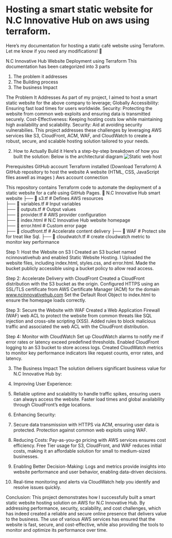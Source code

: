 # Hosting a smart static website for N.C Innovative Hub on aws using terraform.
Here’s my documentation for hosting a static café website using Terraform. Let me know if you need any modifications! 🚀

N.C Innovative Hub Website Deployment using Terraform
This documentation has been categorized into 3 parts
1. The problem it addresses
2. The Building process
3. The business Impact

 The Problem It Addresses
As part of my project, I aimed to host a smart static website for the above company to leverage;
Globally Accessibility: Ensuring fast load times for users worldwide.
Security: Protecting the website from common web exploits and ensuring data is transmitted securely.
Cost-Effectiveness: Keeping hosting costs low while maintaining high availability and scalability.
Security: Aid at avoiding security vulnerabilies.
This project addresses these challenges by leveraging AWS services like S3, CloudFront, ACM, WAF, and CloudWatch to create a robust, secure, and scalable hosting solution tailored to your needs.

2. How to Actually Build it
Here’s a step-by-step breakdown of how you built the solution:
Below is the architectural diagram
![Static web host](https://github.com/user-attachments/assets/2ee4101a-aaa1-4866-ab16-e51b5f6ea57d)

Prerequisites
GitHub account
Terraform installed (Download Terraform)
A GitHub repository to host the website
A website (HTML, CSS, JavaScript files aswell as images )
Aws account connection

This repository contains Terraform code to automate the deployment of a static website for a café using GitHub Pages.
📁 N.C Innovative Hub smart website
 ├── 📄 s3.tf        # Defines AWS resources  
 ├── 📄 variables.tf   # Input variables  
 ├── 📄 outputs.tf     # Output values  
 ├── 📄 provider.tf    # AWS provider configuration  
 ├── 📄 index.html     # N.C Innovative Hub website homepage  
 ├── 📄 error.html     # Custom error page  
 ├── 📄 cloudfront.tf   #  Accelerate content delivery
 ├── 📄 WAF             # Protect site for treat like Sql.
 ├── 📄 cloudwatch.tf   # create cloudwatch metric to monitor key performance
 
Step 1: Host the Website on S3
I Created an S3 bucket named ncinnovativehub and enabled Static Website Hosting.
I Uploaded the website files, including index.html, styles.css, and error.html.
Made the bucket publicly accessible using a bucket policy to allow read access.

Step 2: Accelerate Delivery with CloudFront
Created a CloudFront distribution with the S3 bucket as the origin.
Configured HTTPS using an SSL/TLS certificate from AWS Certificate Manager (ACM) for the domain www.ncinnovativehub.com
Set the Default Root Object to index.html to ensure the homepage loads correctly.

Step 3: Secure the Website with WAF
Created a Web Application Firewall (WAF) web ACL to protect the website from common threats like SQL injection and cross-site scripting (XSS).
Added rules to block malicious traffic and associated the web ACL with the CloudFront distribution.

Step 4: Monitor with CloudWatch
Set up CloudWatch alarms to notify me if error rates or latency exceed predefined thresholds.
Enabled CloudFront logging to an S3 bucket to store access logs.
Created CloudWatch metrics to monitor key performance indicators like request counts, error rates, and latency.


3. The Business Impact
The solution delivers significant business value for N.C Innovative Hub by:

1. Improving User Experience:
2. Reliable uptime and scalability to handle traffic spikes, ensuring users can always access the website.
Faster load times and global availability through CloudFront’s edge locations.

3. Enhancing Security:
4. Secure data transmission with HTTPS via ACM, ensuring user data is protected.
Protection against common web exploits using WAF.
5. Reducing Costs:
Pay-as-you-go pricing with AWS services ensures cost efficiency.
Free Tier usage for S3, CloudFront, and WAF reduces initial costs, making it an affordable solution for small to medium-sized businesses.
6. Enabling Better Decision-Making:
Logs and metrics provide insights into website performance and user behavior, enabling data-driven decisions.
7. Real-time monitoring and alerts via CloudWatch help you identify and resolve issues quickly.

Conclusion:
This project demonstrates how I successfully built a smart static website hosting solution on AWS for N.C Innovative Hub. By addressing performance, security, scalability, and cost challenges, which has indeed created a reliable and secure online presence that delivers value to the business. The use of various AWS services has ensured that the website is fast, secure, and cost-effective, while also providing the tools to monitor and optimize its performance over time.





